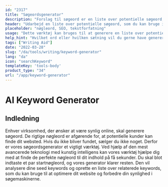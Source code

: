 ```yaml
---
id: "2317"
title: "Søgeordsgenerator"
description: "Forslag til søgeord er en liste over potentielle søgeord, som du kan bruge til at optimere dit indhold til søgemaskinerne. Formålet med dette værktøj er at hjælpe dig med at finde de mest relevante og populære søgeord til dit indhold. For at bruge dette værktøj skal du blot indtaste et ord eller en sætning i søgelinjen, og vi vil generere en liste over relaterede søgeord."
header: "Udarbejd en liste over potentielle søgeord, som du kan bruge i dit indhold."
placeholder: "nøgleord, SEO, tekstforfatning"
usage: "Dette værktøj kan bruges til at generere en liste over potentielle søgeord til brug i dit indhold. For at bruge dette værktøj skal du blot indtaste et ord eller en sætning i søgelinjen, og vi vil generere en liste over relaterede søgeord."
help_hint: "Hvilket ord eller hvilken sætning vil du gerne have genereret forslag til søgeord for?"
tags: ["Writing Aid"]
date: "2022-03-28"
slug: "/da/tools/writing/keyword-generator"
lang: "da"
icon: "searchKeyword"
templateKey: 'tools-body'
product_type: "34"
url: "/app/keyword-generator"
---
```


# AI Keyword Generator

## Indledning

Enhver virksomhed, der ønsker at være synlig online, skal generere søgeord. De rigtige nøgleord er afgørende for, at potentielle kunder kan finde dit websted. Hvis du ikke bliver fundet, sælger du ikke noget. Derfor er vores søgeordsgenerator et vigtigt værktøj. Ved hjælp af den mest avancerede teknologi med kunstig intelligens kan vores værktøj hjælpe dig med at finde de perfekte nøgleord til dit indhold på få sekunder. Du skal blot indtaste et par startnøgleord, og vores generator klarer resten. Den vil analysere dine seed keywords og oprette en liste over relaterede keywords, som du kan bruge til at optimere dit website og forbedre din synlighed i søgemaskinerne.
